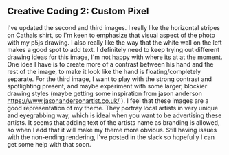 ## Creative Coding 2: Custom Pixel

I've updated the second and third images. I really like the horizontal stripes on Cathals shirt, so I'm keen to emphasize that visual aspect of the photo with my p5js drawing. I also really like the way that the white wall on the left makes a good spot to add text. I definitely need to keep trying out different drawing ideas for this image, I'm not happy with where its at at the moment. One idea I have is to create more of a contrast between his hand and the rest of the image, to make it look like the hand is floating/completely separate. For the third image, I want to play with the strong contrast and spotlighting present, and maybe experiment with some larger, blockier drawing styles (maybe getting some inspiration from jason anderson https://www.jasonandersonartist.co.uk/ ). I feel that these images are a good representation of my theme. They portray local artists in very unique and eyegrabbing way, which is ideal when you want to be advertising these artists. It seems that adding text of the artists name as branding is allowed, so when I add that it will make my theme more obvious.
Still having issues with the non-ending rendering, I've posted in the slack so hopefully I can get some help with that soon.
